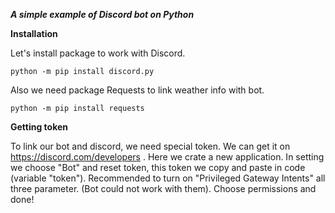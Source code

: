 ***A simple example of Discord bot on Python***

**Installation** 

Let's install package to work with Discord.

```python -m pip install discord.py```

Also we need package Requests to link weather info with bot.

```python -m pip install requests```

**Getting token**

To link our bot and discord, we need special token. We can get it on https://discord.com/developers . Here we crate a new application. In setting we choose "Bot" and reset token, this token we copy and paste in code (variable "token").
Recommended to turn on "Privileged Gateway Intents" all three parameter. (Bot could not work with them). Choose permissions and done!
